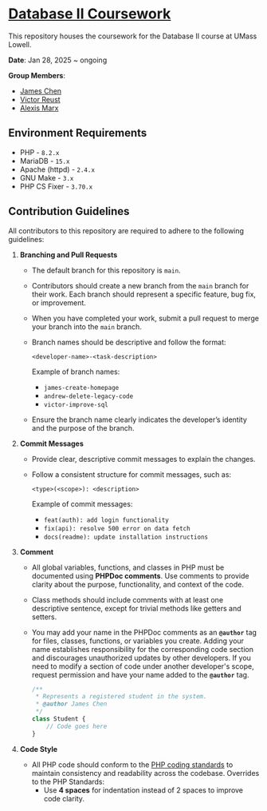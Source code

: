 # [Database II Coursework](https://github.com/TypingHare/database2-uml)

This repository houses the coursework for the Database II course at UMass Lowell.

**Date**: Jan 28, 2025 ~ ongoing

**Group Members**:

- [James Chen](zhuojian_chen@student.uml.edu)
- [Victor Reust]()
- [Alexis Marx]()

## Environment Requirements

* PHP - `8.2.x`
* MariaDB - `15.x`
* Apache (httpd) - `2.4.x`
* GNU Make - `3.x`
* PHP CS Fixer - `3.70.x`

## Contribution Guidelines

All contributors to this repository are required to adhere to the following guidelines:

1. **Branching and Pull Requests**

   * The default branch for this repository is `main`.

   * Contributors should create a new branch from the `main` branch for their work. Each branch should represent a specific feature, bug fix, or improvement.

   * When you have completed your work, submit a pull request to merge your branch into the `main` branch.

   * Branch names should be descriptive and follow the format:

     ~~~text
     <developer-name>-<task-description>
     ~~~

     Example of branch names:

     - `james-create-homepage`
     - `andrew-delete-legacy-code`
     - `victor-improve-sql`

   * Ensure the branch name clearly indicates the developer’s identity and the purpose of the branch.

2. **Commit Messages**

   - Provide clear, descriptive commit messages to explain the changes.

   - Follow a consistent structure for commit messages, such as:

     ```text
     <type>(<scope>): <description>
     ```

     Example of commit messages:

     - `feat(auth): add login functionality`
     - `fix(api): resolve 500 error on data fetch`
     - `docs(readme): update installation instructions`

3. **Comment**

   * All global variables, functions, and classes in PHP must be documented using **PHPDoc comments**. Use comments to provide clarity about the purpose, functionality, and context of the code.

   * Class methods should include comments with at least one descriptive sentence, except for trivial methods like getters and setters.

   * You may add your name in the PHPDoc comments as an **`@author`** tag for files, classes, functions, or variables you create. Adding your name establishes responsibility for the corresponding code section and discourages unauthorized updates by other developers. If you need to modify a section of code under another developer's scope, request permission and have your name added to the **`@author`** tag.

     ```php
     /**
      * Represents a registered student in the system.
      * @author James Chen
      */
     class Student {
         // Code goes here
     }
     ```

4. **Code Style**

   * All PHP code should conform to the [PHP coding standards](https://www.drupal.org/docs/develop/standards/php/php-coding-standards) to maintain consistency and readability across the codebase. Overrides to the PHP Standards:
     - Use **4 spaces** for indentation instead of 2 spaces to improve code clarity.
